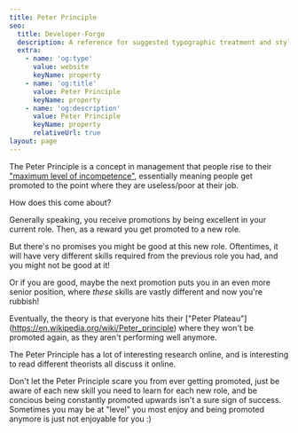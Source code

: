 ```yaml
---
title: Peter Principle
seo:
  title: Developer-Forge
  description: A reference for suggested typographic treatment and styles for your content
  extra:
    - name: 'og:type'
      value: website
      keyName: property
    - name: 'og:title'
      value: Peter Principle
      keyName: property
    - name: 'og:description'
      value: Peter Principle
      keyName: property
      relativeUrl: true
layout: page
---
```


The Peter Principle is a concept in management that people rise to their ["maximum level of incompetence"](https://en.wikipedia.org/wiki/Peter_principle), essentially meaning people get promoted to the point where they are useless/poor at their job.

How does this come about?

Generally speaking, you receive promotions by being excellent in your current role. Then, as a reward you get promoted to a new role. 

But there's no promises you might be good at this new role. Oftentimes, it will have very different skills required from the previous role you had, and you might not be good at it!

Or if you are good, maybe the next promotion puts you in an even more senior position, where *these* skills are vastly different and now you're rubbish!

Eventually, the theory is that everyone hits their ["Peter Plateau"] (https://en.wikipedia.org/wiki/Peter_principle) where they won't be promoted again, as they aren't performing well anymore.

The Peter Principle has a lot of interesting research online, and is interesting to read different theorists all discuss it online.

Don't let the Peter Principle scare you from ever getting promoted, just be aware of each new skill you need to learn for each new role, and be concious being constantly promoted upwards isn't a sure sign of success. Sometimes you may be at "level" you most enjoy and being promoted anymore is just not enjoyable for you :)